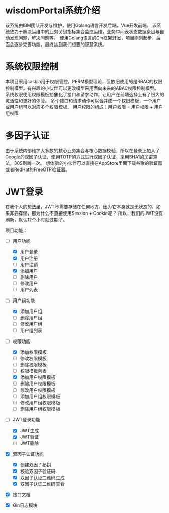# wisdomPortal系统介绍

该系统由IBM团队开发与维护，使用Golang语言开发后端，Vue开发前端。
该系统致力于解决运维中的业务关键指标集合监控运维，业务中间表状态数据条目与自动发现问题，解决问题等。
使用Golang语言的Gin框架开发，项目刚刚起步，后面会逐步完善功能，最终达到我们想要的智慧系统。

# 系统权限控制
本项目采用casbin用于权限管控，PERM模型理论，但依旧使用的是RBAC的权限控制模型。有兴趣的小伙伴可以更改模型采用面向未来的ABAC权限控制模型。
系统权限使用权限模板抽象化了接口和请求动作，让用户在前端选择上有了很大的灵活性和更好的体验。
多个接口和请求动作可以合并成一个权限模板，一个用户或用户组可以对应多个权限模板。
用户权限的组成：用户权限 = 用户权限 + 用户组权限

# 多因子认证
由于系统内部维护大多数的核心业务集合与核心数据校验，所以在登录上加入了Google的双因子认证，使用TOTP的方式进行双因子认证，采用SHA1的加密算法，30S刷新一次。
想体验的小伙伴可以直接在AppStore里面下载谷歌的验证器或者RedHat的FreeOTP验证器。

# JWT登录
在我个人的想法里，JWT不需要存储在任何地方，因为它本身就是无状态的。如果非要存储，那为什么不直接使用Session + Cookie呢？
所以，我们的JWT没有刷新，默认12个小时就过期了。

项目功能：
- [ ] 用户功能
    - [X] 用户登录 
    - [X] 用户注册 
    - [ ] 用户注销 
    - [X] 添加用户
    - [ ] 删除用户
    - [ ] 修改用户
    - [ ] 用户列表
- [ ] 用户组功能
    - [X] 添加用户组
    - [ ] 删除用户组
    - [ ] 修改用户组
    - [ ] 用户组列表
- [ ] 权限功能
    - [X] 添加权限模板
    - [ ] 修改权限模板
    - [ ] 删除权限模板
    - [ ] 权限模板列表
    - [X] 添加用户权限模板
    - [ ] 删除用户权限模板
    - [ ] 修改用户权限模板
    - [ ] 添加用户组权限模板
    - [ ] 修改用户组权限模板
    - [ ] 删除用户组权限模板
- [ ] JWT登录功能
    - [X] JWT生成
    - [X] JWT验证
    - [ ] JWT删除
- [X] 双因子认证功能
    - [X] 创建双因子秘钥
    - [X] 校验双因子验证码
    - [X] 双因子认证二维码生成
    - [X] 双因子认证二维码查看
- [X] 接口文档
- [X] Gin日志模块

